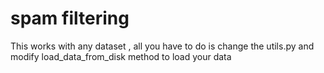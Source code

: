 # spam filtering
This works with any dataset , all you have to do is change the utils.py and modify load_data_from_disk method to load your data 
